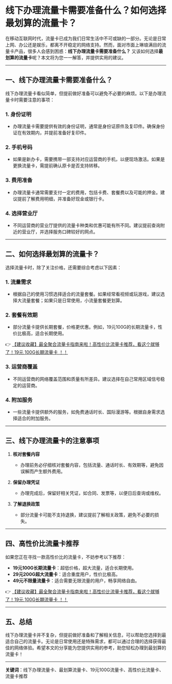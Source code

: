 # 线下办理流量卡需要准备什么？如何选择最划算的流量卡？

在移动互联网时代，流量卡已成为我们日常生活中不可或缺的一部分。无论是日常上网、办公还是娱乐，都离不开稳定的网络支持。然而，面对市面上琳琅满目的流量卡产品，很多人会感到困惑：**线下办理流量卡需要准备什么？** 又该如何选择**最划算的流量卡**呢？本文将为您一一解答，并提供实用的建议。

---

## 一、线下办理流量卡需要准备什么？

线下办理流量卡看似简单，但提前做好准备可以避免不必要的麻烦。以下是办理流量卡时需要注意的事项：

### 1. **身份证明**
   - 办理流量卡需要提供有效的身份证明，通常是身份证原件及复印件。确保身份证在有效期内，并提前准备好复印件。

### 2. **手机号码**
   - 如果是新办卡，需要携带一部支持对应运营商的手机，以便现场激活。如果是更换流量卡，需提前确认原卡是否支持转移。

### 3. **费用准备**
   - 办理流量卡通常需要支付一定的费用，包括卡费、套餐费以及可能的押金。建议提前了解费用明细，并准备好现金或银行卡。

### 4. **选择营业厅**
   - 不同运营商的营业厅提供的流量卡种类和优惠可能有所不同。建议提前查询附近的营业厅，并选择服务口碑较好的网点。

---

## 二、如何选择最划算的流量卡？

选择流量卡时，除了关注价格，还需要综合考虑以下因素：

### 1. **流量需求**
   - 根据自己的使用习惯选择适合的流量套餐。如果经常看视频或玩游戏，建议选择大流量套餐；如果只是日常使用，小流量套餐更划算。

### 2. **套餐有效期**
   - 部分流量卡提供长期套餐，价格更优惠。例如，19元100G的长期流量卡，性价比极高，适合长期使用。

👉 [【建议收藏】最全聚合流量卡指南来啦！高性价比流量卡推荐，看这个就够了！19元 100G长期流量卡 ！！](https://bit.ly/Liuliangka)

### 3. **运营商覆盖**
   - 不同运营商的网络覆盖范围和质量有所差异。建议选择在自己常用区域信号稳定的运营商。

### 4. **附加服务**
   - 一些流量卡提供额外的服务，如免费通话时长、国际漫游等。根据自身需求选择适合的附加服务。

---

## 三、线下办理流量卡的注意事项

1. **核对套餐内容**
   - 办理前务必仔细核对套餐内容，包括流量、通话时长、有效期等，避免因误解而产生额外费用。

2. **保留办理凭证**
   - 办理完成后，保留好相关凭证，如合同、发票等，以便日后查询或维权。

3. **了解退换政策**
   - 部分流量卡可能不支持退换，建议提前了解相关政策，避免不必要的损失。

---

## 四、高性价比流量卡推荐

如果您正在寻找一款高性价比的流量卡，不妨参考以下推荐：

- **19元100G长期流量卡**：超低价格，超大流量，适合长期使用。
- **29元200G超大流量卡**：适合重度用户，性价比极高。
- **49元不限量流量卡**：适合需要无限流量的用户，畅享网络自由。

👉 [【建议收藏】最全聚合流量卡指南来啦！高性价比流量卡推荐，看这个就够了！19元 100G长期流量卡 ！！](https://bit.ly/Liuliangka)

---

## 五、总结

线下办理流量卡并不复杂，但提前做好准备和了解相关信息，可以帮助您选择到最适合自己的流量卡。无论是日常使用还是特殊需求，都可以通过合理的选择获得最佳的网络体验。希望本文的分享能为您提供实用的参考，助您轻松办理到最划算的流量卡！

---

**关键词**：线下办理流量卡、最划算流量卡、19元100G流量卡、高性价比流量卡、流量卡推荐